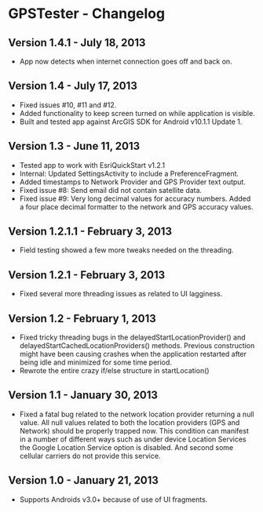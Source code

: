 # GPSTester - Changelog

## Version 1.4.1 - July 18, 2013
- App now detects when internet connection goes off and back on.

## Version 1.4 - July 17, 2013
- Fixed issues #10, #11 and #12.
- Added functionality to keep screen turned on while application is visible.
- Built and tested app against ArcGIS SDK for Android v10.1.1 Update 1.

## Version 1.3 - June 11, 2013
- Tested app to work with EsriQuickStart v1.2.1 
- Internal: Updated SettingsActivity to include a PreferenceFragment.
- Added timestamps to Network Provider and GPS Provider text output.
- Fixed issue #8: Send email did not contain satellite data.
- Fixed issue #9: Very long decimal values for accuracy numbers. Added a four place decimal formatter to the network and GPS accuracy values.

## Version 1.2.1.1 - February 3, 2013
- Field testing showed a few more tweaks needed on the threading.

## Version 1.2.1 - February 3, 2013
- Fixed several more threading issues as related to UI lagginess. 

## Version 1.2 - February 1, 2013
- Fixed tricky threading bugs in the delayedStartLocationProvider() and delayedStartCachedLocationProviders() methods. Previous construction might have been causing crashes when the application restarted after being idle and minimized for some time period.
- Rewrote the entire crazy if/else structure in startLocation() 

## Version 1.1 - January 30, 2013

- Fixed a fatal bug related to the network location provider returning a null value. All null values related to both the location providers (GPS and Network) should be properly trapped now. This condition can manifest in a number of different ways such as under device Location Services the Google Location Service option is disabled. And second some cellular carriers do not provide this service.


## Version 1.0 - January 21, 2013

- Supports Androids v3.0+ because of use of UI fragments. 